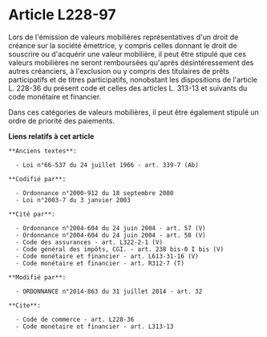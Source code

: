 # Article L228-97

Lors de l'émission de valeurs mobilières représentatives d'un droit de créance sur la société émettrice, y compris celles
donnant le droit de souscrire ou d'acquérir une valeur mobilière, il peut être stipulé que ces valeurs mobilières ne seront
remboursées qu'après désintéressement des autres créanciers, à l'exclusion ou y compris des titulaires de prêts participatifs
et de titres participatifs, nonobstant les dispositions de l'article L. 228-36 du présent code et celles des articles L.
313-13 et suivants du code monétaire et financier. 

Dans ces catégories de valeurs mobilières, il peut être également stipulé un ordre de priorité des paiements.

**Liens relatifs à cet article**

	**Anciens textes**:

	  - Loi n°66-537 du 24 juillet 1966 - art. 339-7 (Ab)

	**Codifié par**:

	  - Ordonnance n°2000-912 du 18 septembre 2000
	  - Loi n°2003-7 du 3 janvier 2003

	**Cité par**:

	  - Ordonnance n°2004-604 du 24 juin 2004 - art. 57 (V)
	  - Ordonnance n°2004-604 du 24 juin 2004 - art. 58 (V)
	  - Code des assurances - art. L322-2-1 (V)
	  - Code général des impôts, CGI. - art. 238 bis-0 I bis (V)
	  - Code monétaire et financier - art. L613-31-16 (V)
	  - Code monétaire et financier - art. R312-7 (T)

	**Modifié par**:

	  - ORDONNANCE n°2014-863 du 31 juillet 2014 - art. 32

	**Cite**:

	  - Code de commerce - art. L228-36
	  - Code monétaire et financier - art. L313-13
